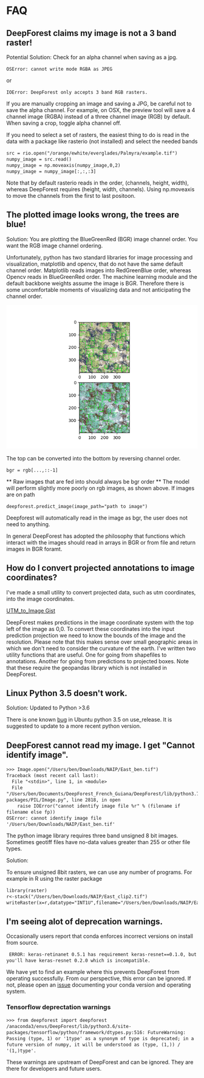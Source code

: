 # FAQ

## DeepForest claims my image is not a 3 band raster!

Potential Solution: Check for an alpha channel when saving as a jpg.

```
OSError: cannot write mode RGBA as JPEG
```

or

```
IOError: DeepForest only accepts 3 band RGB rasters.
```

If you are manually cropping an image and saving a JPG, be careful not to save the alpha channel. For example, on OSX, the preview tool will save a 4 channel image (RGBA) instead of a three channel image (RGB) by default. When saving a crop, toggle alpha channel off.

If you need to select a set of rasters, the easiest thing to do is read in the data with a package like rasterio (not installed) and select the needed bands

```
src = rio.open("/orange/ewhite/everglades/Palmyra/example.tif")
numpy_image = src.read()
numpy_image = np.moveaxis(numpy_image,0,2)
numpy_image = numpy_image[:,:,:3]
```

Note that by default rasterio reads in the order, (channels, height, width), whereas DeepForest requires (height, width, channels). Using np.moveaxis to move the channels from the first to last positoon.

## The plotted image looks wrong, the trees are blue!
Solution: You are plotting the BlueGreenRed (BGR) image channel order. You want the RGB image channel ordering.

Unfortunately, python has two standard libraries for image processing and visualization, matplotlib and opencv, that do not have the same default channel order. Matplotlib reads images into RedGreenBlue order, whereas Opencv reads in BlueGreenRed order. The machine learning module and the default backbone weights assume the image is BGR. Therefore there is some uncomfortable moments of visualizing data and not anticipating the channel order.

![](../www/bgr_rgb.png)

The top can be converted into the bottom by reversing channel order.

```
bgr = rgb[...,::-1]
```

** Raw images that are fed into  should always be bgr order ** The model will perform slightly more poorly on rgb images, as shown above. If images are on path

```
deepforest.predict_image(image_path="path to image")
```

Deepforest will automatically read in the image as bgr, the user does not need to anything.

In general DeepForest has adopted the philosophy that functions which interact with the images should read in arrays in BGR or from file and return images in BGR foramt.

## How do I convert projected annotations to image coordinates?

I've made a small utility to convert projected data, such as utm coordinates, into the image coordinates.

[UTM_to_Image Gist](https://gist.github.com/bw4sz/e2fff9c9df0ae26bd2bfa8953ec4a24c)

DeepForest makes predictions in the image coordinate system with the top left of the image as 0,0. To convert these coordinates into the input prediction projection we need to know the bounds of the image and the resolution. Please note that this makes sense over small geographic areas in which we don't need to consider the curvature of the earth. I've written two utility functions that are useful. One for going from shapefiles to annotations. Another for going from predictions to projected boxes. Note that these require the geopandas library which is not installed in DeepForest.

## Linux Python 3.5 doesn't work.
Solution: Updated to Python >3.6

There is one known [bug](https://github.com/weecology/DeepForest/issues/64) in Ubuntu python 3.5 on use_release.
It is suggested to update to a more recent python version.

## DeepForest cannot read my image. I get "Cannot identify image".

```
>>> Image.open("/Users/ben/Downloads/NAIP/East_ben.tif")
Traceback (most recent call last):
  File "<stdin>", line 1, in <module>
  File "/Users/ben/Documents/DeepForest_French_Guiana/DeepForest/lib/python3.7/site-packages/PIL/Image.py", line 2818, in open
    raise IOError("cannot identify image file %r" % (filename if filename else fp))
OSError: cannot identify image file '/Users/ben/Downloads/NAIP/East_ben.tif'
```

The python image library requires three band unsigned 8 bit images. Sometimes geotiff files have no-data values greater than 255 or other file types.

Solution:

To ensure unsigned 8bit rasters, we can use any number of programs. For example in R using the raster package

```
library(raster)
r<-stack("/Users/ben/Downloads/NAIP/East_clip2.tif")
writeRaster(x=r,datatype="INT1U",filename="/Users/ben/Downloads/NAIP/East_ben.tiff")
```

## I'm seeing alot of deprecation warnings.

Occasionally users report that conda enforces incorrect versions on install from source.

```
 ERROR: keras-retinanet 0.5.1 has requirement keras-resnet==0.1.0, but you'll have keras-resnet 0.2.0 which is incompatible.
```
We have yet to find an example where this prevents DeepForest from operating successfully. From our perspective, this error can be ignored. If not, please open an [issue](https://github.com/weecology/DeepForest/issues) documenting your conda version and operating system.

### Tensorflow deprectation warnings

```
>>> from deepforest import deepforest
/anaconda3/envs/DeepForest/lib/python3.6/site-packages/tensorflow/python/framework/dtypes.py:516: FutureWarning: Passing (type, 1) or '1type' as a synonym of type is deprecated; in a future version of numpy, it will be understood as (type, (1,)) / '(1,)type'.
```

These warnings are upstream of DeepForest and can be ignored. They are there for developers and future users.
